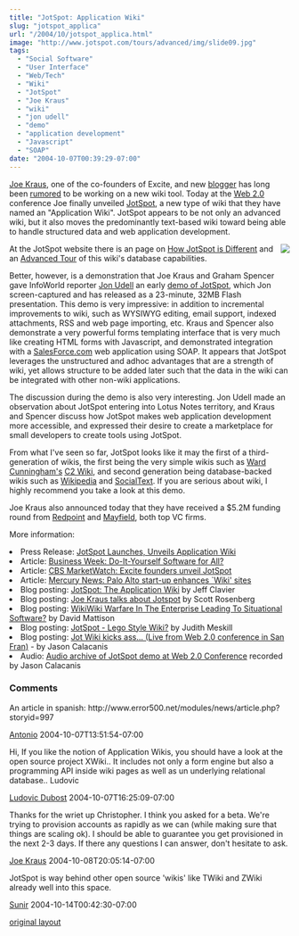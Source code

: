 ```yaml
---
title: "JotSpot: Application Wiki"
slug: "jotspot_applica"
url: "/2004/10/jotspot_applica.html"
image: "http://www.jotspot.com/tours/advanced/img/slide09.jpg"
tags:
  - "Social Software"
  - "User Interface"
  - "Web/Tech"
  - "Wiki"
  - "JotSpot"
  - "Joe Kraus"
  - "wiki"
  - "jon udell"
  - "demo"
  - "application development"
  - "Javascript"
  - "SOAP"
date: "2004-10-07T00:39:29-07:00"
---
```

<p><a href="http://www.jotspot.com/about/index.php">Joe Kraus</a>, one of the co-founders of Excite, and new <a href="http://bnoopy.typepad.com/bnoopy/">blogger</a> has long been <a href="http://owt.typepad.com/blog/2004/09/wiki_and_then_s.html">rumored</a> to be working on a new wiki tool. Today at the <a href="http://www.web2con.com/pub/w/32/program.html">Web 2.0</a> conference Joe finally unveiled <a href="http://www.jotspot.com">JotSpot</a>, a new type of wiki that they have named an "Application Wiki". JotSpot appears to be not only an advanced wiki, but it also moves the predominantly text-based wiki toward being able to handle structured data and web application development.</p>
<p><img src="http://www.jotspot.com/tours/advanced/img/slide09.jpg"border="0" style="float: right; margin: 0px 0px 5px 5px;" >At the JotSpot website there is an page on <a href="http://jot.com/compare/index.php">How JotSpot is Different</a> and an <a href="http://jot.com/tours/advanced/1.php">Advanced Tour</a> of this wiki's database capabilities.</p>
<p>Better, however, is a demonstration that Joe Kraus and Graham Spencer gave InfoWorld reporter <a href="http://weblog.infoworld.com/udell/2004/10/06.html#a1090">Jon Udell</a> an early <a href="http://weblog.infoworld.com/udell/gems/jot.swf">demo of JotSpot</a>, which Jon screen-captured and has released as a 23-minute, 32MB Flash presentation. This demo is very impressive: in addition to incremental improvements to wiki, such as WYSIWYG editing, email support, indexed attachments, RSS and web page importing, etc.  Kraus and Spencer also demonstrate a very powerful forms templating interface that is very much like creating HTML forms with Javascript, and demonstrated integration with a <a href="http://www.salesforce.com">SalesForce.com</a> web application using SOAP. It appears that JotSpot leverages the unstructured and adhoc advantages that are a strength of wiki, yet allows structure to be added later such that the data in the wiki can be integrated with other non-wiki applications.</p>
<p>The discussion during the demo is also very interesting. Jon Udell made an observation about JotSpot entering into Lotus Notes territory, and Kraus and Spencer discuss how JotSpot makes web application development more accessible, and expressed their desire to create a marketplace for small developers to create tools using JotSpot.</p>
<p>From what I've seen so far, JotSpot looks like it may the first of a third-generation of wikis, the first being the very simple wikis such as <a href="http://c2.com/cgi/wiki?WardCunningham">Ward Cunningham's</a> <a href="http://c2.com/cgi/wiki">C2 Wiki</a>, and second generation being database-backed wikis such as <a href="http://www.wikipedia.com">Wikipedia</a> and <a href="http://www.socialtext.com">SocialText</a>. If you are serious about wiki, I highly recommend you take a look at this demo.</p>
<p>Joe Kraus also announced today that they have received a $5.2M funding round from <a href="http://www.redpoint.com">Redpoint</a> and <a href="http://mayfield.com">Mayfield</a>, both top VC firms.</p>
<p>More information:</p>
<p><li>Press Release: <a href="http://www.jotspot.com/news/jotspot_launch.php">JotSpot Launches, Unveils Application Wiki</a><br />
<li>Article: <a href="http://www.businessweek.com/technology/content/oct2004/tc2004106_2351.htm">Business Week: Do-It-Yourself Software for All?</a><br />
<li>Article: <a href="http://cbs.marketwatch.com/news/story.asp?guid=%7BFA9FE472%2DE293%2D41DC%2D9B96%2D144F34463C97%7D&siteid=mktw">CBS MarketWatch: Excite founders unveil JotSpot</a><br />
<li>Article: <a href="http://www.mercurynews.com/mld/mercurynews/business/technology/9848041.htm">Mercury News: Palo Alto start-up enhances `Wiki' sites</a><br />
<li>Blog posting: <a href="http://softtechvc.blogs.com/software_only/2004/10/jotspot_the_app_1.html">JotSpot: The Application Wiki</a> by Jeff Clavier<br />
<li>Blog posting: <a href="http://blogs.salon.com/0000014/2004/10/06.html#a686">Joe Kraus talks about Jotspot</a> by Scott Rosenberg<br />
<li>Blog posting: <a href="http://www.davidmattison.ca/wordpress/index.php?p=801">WikiWiki Warfare In The Enterprise Leading To Situational Software?</a> by David Mattison<br />
<li>Blog posting: <a href="http://socialsoftware.weblogsinc.com/entry/6448891678944212/">JotSpot - Lego Style Wiki?</a> by Judith Meskill<br />
<li>Blog posting: <a href="">Jot Wiki kicks ass… (Live from Web 2.0 conference in San Fran)</a> - by Jason Calacanis<br />
<li>Audio: <a href="http://calacanis.weblogsinc.com/common/videos/jason/jot.mp3">Audio archive of JotSpot demo at Web 2.0 Conference</a> recorded by Jason Calacanis<br />
</p>
<footer><h3>Comments</h3>
<div class="u-comment h-cite">
<p class="p-content p-name">An article in spanish: http://www.error500.net/modules/news/article.php?storyid=997
</p>
<a class="u-author h-card" href="http://www.error500.net">Antonio</a>
<time class="dt-published" datetime="2004-10-07T13:51:54-07:00">2004-10-07T13:51:54-07:00</time>
</div>
<div class="u-comment h-cite">
<p class="p-content p-name">Hi,
If you like the notion of Application Wikis, you should have a look at the open source project XWiki.. It includes not only a form engine but also a programming API inside wiki pages as well as un underlying relational database..
Ludovic
</p>
<a class="u-author h-card" href="http://www.xwiki.org">Ludovic Dubost</a>
<time class="dt-published" datetime="2004-10-07T16:25:09-07:00">2004-10-07T16:25:09-07:00</time>
</div>
<div class="u-comment h-cite">
<p class="p-content p-name">Thanks for the wriet up Christopher. I think you asked for a beta. We're trying to provision accounts as rapidly as we can (while making sure that things are scaling ok). I should be able to guarantee you get provisioned in the next 2-3 days. If there any questions I can answer, don't hesitate to ask.
</p>
<a class="u-author h-card" href="http://www.jot.com">Joe Kraus</a>
<time class="dt-published" datetime="2004-10-08T20:05:14-07:00">2004-10-08T20:05:14-07:00</time>
</div>
<div class="u-comment h-cite">
<p class="p-content p-name">JotSpot is way behind other open source 'wikis' like TWiki and ZWiki already well into this space.
</p>
<a class="u-author h-card" href="http://usemod.com/cgi-bin/mb.pl?SunirShah">Sunir</a>
<time class="dt-published" datetime="2004-10-14T00:42:30-07:00">2004-10-14T00:42:30-07:00</time>
</div>
</footer>
<p class="previous"><a href="/previous/2004/10/jotspot_applica.html" rel="syndication nofollow" class="u-syndication" >original layout</a></p>

